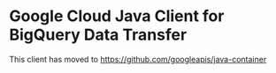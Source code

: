 # Google Cloud Java Client for BigQuery Data Transfer

This client has moved to https://github.com/googleapis/java-container